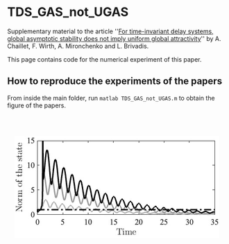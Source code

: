 # TDS_GAS_not_UGAS

Supplementary material to the article ''[For time-invariant delay systems, global asymptotic stability does not imply uniform global attractivity](https://hal.science/hal-04484531v1)''
by A. Chaillet, F. Wirth, A. Mironchenko and L. Brivadis.

This page contains code for the numerical experiment of this paper.

## How to reproduce the experiments of the papers

From inside the main folder, run
	```
	matlab TDS_GAS_not_UGAS.m
	```
to obtain the figure of the papers.

<br/><br/>

<p align="center">
	<img src="https://github.com/brivadis/TDS_GAS_not_UGAS/blob/main/graph.jpg" title="Evolution of the norm of the state">
</p>
<figure>
